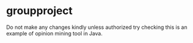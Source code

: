 # groupproject
Do not make any changes kindly unless authorized
try checking this is an example of opinion mining tool in Java.
